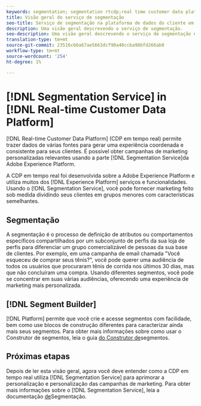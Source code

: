 ```yaml
---
keywords: segmentation; segmentation rtcdp;real time customer data platform segmentation
title: Visão geral do serviço de segmentação
seo-title: Serviço de segmentação na plataforma de dados do cliente em tempo real Adobe
description: Uma visão geral descrevendo o serviço de segmentação.
seo-description: Uma visão geral descrevendo o serviço de segmentação e os segmentos na Plataforma de dados do cliente em tempo real do Adobe.
translation-type: tm+mt
source-git-commit: 23516c66a67ae5663dcf90a40ccba98bfd266ab0
workflow-type: tm+mt
source-wordcount: '254'
ht-degree: 1%

---
```



# [!DNL Segmentation Service] in [!DNL Real-time Customer Data Platform]

[!DNL Real-time Customer Data Platform] (CDP em tempo real) permite trazer dados de várias fontes para gerar uma experiência coordenada e consistente para seus clientes. É possível obter campanhas de marketing personalizadas relevantes usando a parte [!DNL Segmentation Service]da Adobe Experience Platform.

A CDP em tempo real foi desenvolvida sobre a Adobe Experience Platform e utiliza muitos dos [!DNL Experience Platform] serviços e funcionalidades. Usando o [!DNL Segmentation Service], você pode fornecer marketing feito sob medida dividindo seus clientes em grupos menores com características semelhantes.

## Segmentação

A segmentação é o processo de definição de atributos ou comportamentos específicos compartilhados por um subconjunto de perfis da sua loja de perfis para diferenciar um grupo comercializável de pessoas da sua base de clientes. Por exemplo, em uma campanha de email chamada &quot;Você esqueceu de comprar seus tênis?&quot;, você pode querer uma audiência de todos os usuários que procuraram tênis de corrida nos últimos 30 dias, mas que não concluíram uma compra. Usando diferentes segmentos, você pode se concentrar em suas várias audiências, oferecendo uma experiência de marketing mais personalizada.

## [!DNL Segment Builder]

[!DNL Platform] permite que você crie e acesse segmentos com facilidade, bem como use blocos de construção diferentes para caracterizar ainda mais seus segmentos. Para obter mais informações sobre como usar o Construtor de segmentos, leia o guia [do Construtor de](./segment-builder-guide.md)segmentos.

## Próximas etapas

Depois de ler esta visão geral, agora você deve entender como a CDP em tempo real utiliza [!DNL Segmentation Service] para aprimorar a personalização e personalização das campanhas de marketing. Para obter mais informações sobre o [!DNL Segmentation Service], leia a documentação [de](../../segmentation/home.md)Segmentação.
